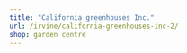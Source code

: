 ```yaml
---
title: "California greenhouses Inc."
url: /irvine/california-greenhouses-inc-2/
shop: garden centre
---
```

